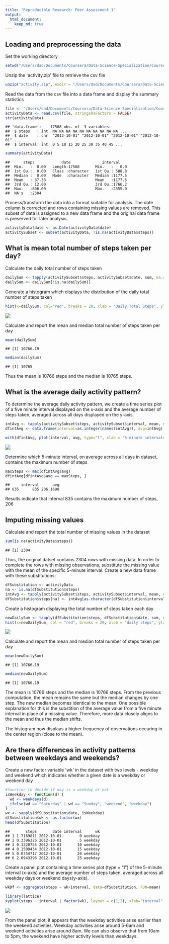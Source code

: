 ```yaml
---
title: "Reproducible Research: Peer Assessment 1"
output: 
  html_document:
    keep_md: true
---
```



## Loading and preprocessing the data
Set the working directory


```r
setwd("/Users/dad/Documents/Coursera/Data-Science-Specialization/Course5ReproducibleResearch/CourseProject1/RepData_PeerAssessment1")
```

Unzip the 'activity.zip' file to retrieve the csv file


```r
unzip("activity.zip", exdir = "/Users/dad/Documents/Coursera/Data-Science-Specialization/Course5ReproducibleResearch/CourseProject1/RepData_PeerAssessment1/data")
```

Read the data from the csv file into a data frame and display the summary statistics


```r
file <- "/Users/dad/Documents/Coursera/Data-Science-Specialization/Course5ReproducibleResearch/CourseProject1/RepData_PeerAssessment1/data/activity.csv"
activityData <- read.csv(file, stringsAsFactors = FALSE)
str(activityData)
```

```
## 'data.frame':	17568 obs. of  3 variables:
##  $ steps   : int  NA NA NA NA NA NA NA NA NA NA ...
##  $ date    : chr  "2012-10-01" "2012-10-01" "2012-10-01" "2012-10-01" ...
##  $ interval: int  0 5 10 15 20 25 30 35 40 45 ...
```

```r
summary(activityData)
```

```
##      steps            date              interval     
##  Min.   :  0.00   Length:17568       Min.   :   0.0  
##  1st Qu.:  0.00   Class :character   1st Qu.: 588.8  
##  Median :  0.00   Mode  :character   Median :1177.5  
##  Mean   : 37.38                      Mean   :1177.5  
##  3rd Qu.: 12.00                      3rd Qu.:1766.2  
##  Max.   :806.00                      Max.   :2355.0  
##  NA's   :2304
```

Process/transform the data into a format suitable for analysis. The date column is corrected and rows containing missing values are removed. This subset of data is assigned to a new data frame and the original data frame is preserved for later analysis.


```r
activityData$date <- as.Date(activityData$date)
activitySubset <- subset(activityData, !is.na(activityData$steps))
```

## What is mean total number of steps taken per day?

Calculate the daily total number of steps taken


```r
dailySum <- tapply(activitySubset$steps, activitySubset$date, sum, na.rm=TRUE, simplify = T)
dailySum <- dailySum[!is.na(dailySum)]
```

Generate a histogram which displays the distribution of the daily total number of steps taken


```r
hist(x=dailySum, col="red", breaks = 20, xlab = "Daily Total Steps", ylab = "Frequency", main = "The distribution of daily total steps (missing data ignored)")
```

![](PA1_template_files/figure-html/dailyStepsHist-1.png)<!-- -->

Calculate and report the mean and median total number of steps taken per day


```r
mean(dailySum)
```

```
## [1] 10766.19
```

```r
median(dailySum)
```

```
## [1] 10765
```

Thus the mean is 10766 steps and the median is 10765 steps.

## What is the average daily activity pattern?

To determine the average daily activity pattern, we create a time series plot of a five minute interval displayed on the x-axis and the average number of steps taken, averaged across all days displayed on the y-axis.


```r
intAvg <- tapply(activitySubset$steps, activitySubset$interval, mean, na.rm=TRUE, simplify = T)
dfintAvg <- data.frame(interval=as.integer(names(intAvg)), avg=intAvg)

with(dfintAvg, plot(interval, avg, type="l", xlab = "5-minute intervals", ylab = "average steps in the interval across all days"))
```

![](PA1_template_files/figure-html/daily-1.png)<!-- -->

Determine which 5-minute interval, on average across all days in dataset, contains the maximum number of steps


```r
maxSteps <- max(dfintAvg$avg)
dfintAvg[dfintAvg$avg == maxSteps, ]
```

```
##     interval      avg
## 835      835 206.1698
```

Results indicate that interval 835 contains the maximum number of steps, 206

## Imputing missing values

Calculate and report the total number of missing values in the dataset


```r
sum(is.na(activityData$steps))
```

```
## [1] 2304
```

Thus, the original datset contains 2304 rows with missing data. In order to complete the rows with missing observations, substitute the missing value with the mean of the specific 5-minute interval. Create a new data frame with these substitutions:


```r
dfSubstitution <- activityData
na <- is.na(dfSubstitution$steps)
intAvg <- tapply(activitySubset$steps, activitySubset$interval, mean, na.rm=TRUE, simplify = T)
dfSubstitution$steps[na] <- intAvg[as.character(dfSubstitution$interval[na])]
```

Create a histogram displaying the total number of steps taken each day


```r
newDailySum <- tapply(dfSubstitution$steps, dfSubstitution$date, sum, na.rm=TRUE, simplify = T)
hist(x=newDailySum, col = "red", breaks = 20, xlab = "daily steps", ylab = "frequency", main = "The distribution of daily total steps (with missing data substituted")
```

![](PA1_template_files/figure-html/dailySum-1.png)<!-- -->

Calculate and report the mean and median total number of steps taken per day


```r
mean(newDailySum)
```

```
## [1] 10766.19
```

```r
median(newDailySum)
```

```
## [1] 10766.19
```

The mean is 10766 steps and the median is 10766 steps. From the previous computation, the mean remains the same but the median changes by one step. The new median becomes identical to the mean. One possible explanation for this is the substition of the average value from a five minute interval in place of a missing value. Therefore, more data closely aligns to the mean and thus the median shifts. 

The histogram now displays a higher frequency of observations occuring in the center region (close to the mean).

## Are there differences in activity patterns between weekdays and weekends?

Create a new factor variable 'wk' in the dataset with two levels - weekday and weekend which indicates whether a given date is a weekday or weekend day


```r
#function to decide if day is a weekday or not
isWeekday <- function(d) {
  wd <- weekdays(d)
  ifelse(wd == "Saturday" | wd == "Sunday", "weekend", "weekday")
}
wx <- sapply(dfSubstitution$date, isWeekday)
dfSubstitution$wk <- as.factor(wx)
head(dfSubstitution)
```

```
##       steps       date interval      wk
## 1 1.7169811 2012-10-01        0 weekday
## 2 0.3396226 2012-10-01        5 weekday
## 3 0.1320755 2012-10-01       10 weekday
## 4 0.1509434 2012-10-01       15 weekday
## 5 0.0754717 2012-10-01       20 weekday
## 6 2.0943396 2012-10-01       25 weekday
```

Create a panel plot containing a time series plot (type = "l") of the 5-minute interval (x-axis) and the average number of steps taken, averaged across all weekday days or weekend days(y-axis).


```r
wkDf <- aggregate(steps ~ wk+interval, data=dfSubstitution, FUN=mean)

library(lattice)
xyplot(steps ~ interval | factor(wk), layout = c(1,2), xlab="interval", ylab="Number of steps", type="l", lty=1, data = wkDf)
```

![](PA1_template_files/figure-html/panelplot-1.png)<!-- -->

From the panel plot, it appears that the weekday activities arise earlier than the weekend activities. Weekday activities arise around 5-6am and weekend activities arise around 8am. We can also observe that from 10am to 5pm, the weekend have higher activity levels than weekdays.

